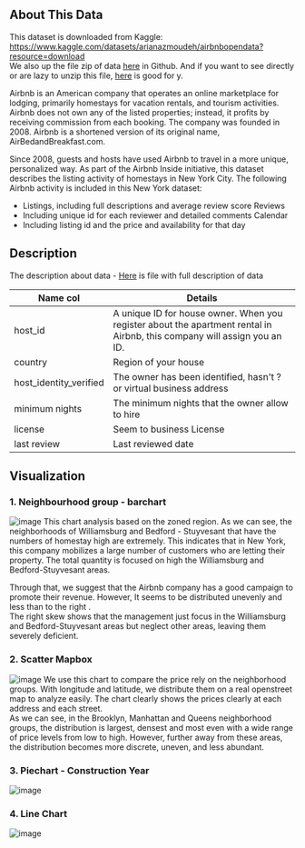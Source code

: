 ## About This Data
This dataset is downloaded from Kaggle: https://www.kaggle.com/datasets/arianazmoudeh/airbnbopendata?resource=download <br/>
We also up the file zip of data [here](https://github.com/vthuhien/Airbnb_Data/blob/main/Airbnb_Open_Data.7z) in Github. And if you want to see directly or are lazy to unzip this file, [here](https://drive.google.com/file/d/11k6K0WwlkmGl3pg82v29taFKAae7qSIh/view?usp=drive_link) is good for y.</br>

Airbnb is an American company that operates an online marketplace for lodging, primarily homestays for vacation rentals, and tourism activities. Airbnb does not own any of the listed properties; instead, it profits by receiving commission from each booking. The company was founded in 2008. Airbnb is a shortened version of its original name, AirBedandBreakfast.com.</br>

Since 2008, guests and hosts have used Airbnb to travel in a more unique, personalized way. As part of the Airbnb Inside initiative, this dataset describes the listing activity of homestays in New York City. The following Airbnb activity is included in this New York dataset:
* Listings, including full descriptions and average review score Reviews
* Including unique id for each reviewer and detailed comments Calendar
* Including listing id and the price and availability for that day

## Description
The description about data - [Here](https://docs.google.com/spreadsheets/d/1b_dvmyhb_kAJhUmv81rAxl4KcXn0Pymz) is file with full description of data

| Name col     | Details |
| ----------- | ----------- |
| host_id      | A unique ID for house owner. When you register about the apartment rental in Airbnb, this company will assign you an ID.   |
| country   | Region of your house        |
| host_identity_verified   | The owner has been identified, hasn't ? or virtual business address     |
| minimum nights   | The minimum nights that the owner allow to hire       |
| license   | Seem to business License      |
| last review   | Last reviewed date      |

## Visualization
### 1. Neighbourhood group - barchart
![image](https://github.com/user-attachments/assets/8908cf2a-1f7b-416f-b751-e5ac956aabff)
This chart analysis based on the zoned region. As we can see, the neighborhoods of Williamsburg and Bedford - Stuyvesant that have the numbers of homestay high are extremely. This indicates that in New York, this company mobilizes a large number of customers who are letting their property. The total quantity is focused on high the Williamsburg and Bedford-Stuyvesant areas.</br>


Through that, we suggest that the Airbnb company has a good campaign to promote their revenue. However, It seems to be distributed unevenly and less than to the right . </br>
The right skew shows that the management just focus in the Williamsburg and Bedford-Stuyvesant areas but neglect other areas, leaving them severely deficient.

### 2. Scatter Mapbox 
![image](https://github.com/user-attachments/assets/5c5cf6d9-5a50-4d5d-bcb8-5dcbeee082f3)
We use this chart to compare the price rely on the neighborhood groups. With longitude and latitude, we distribute them on a real openstreet map to analyze easily. The chart clearly shows the prices clearly at each address and each street. </br>
As we can see, in the Brooklyn, Manhattan and Queens neighborhood groups, the distribution is largest, densest and most even with a wide range of price levels from low to high. However, further away from these areas, the distribution becomes more discrete, uneven, and less abundant.

### 3. Piechart - Construction Year
![image](https://github.com/user-attachments/assets/1ca965ab-6894-4dc3-9bf0-f70e39c12c09)
### 4. Line Chart
![image](https://github.com/user-attachments/assets/bcef0580-aae2-4bb9-96f8-b3b79bc0f8f9)
